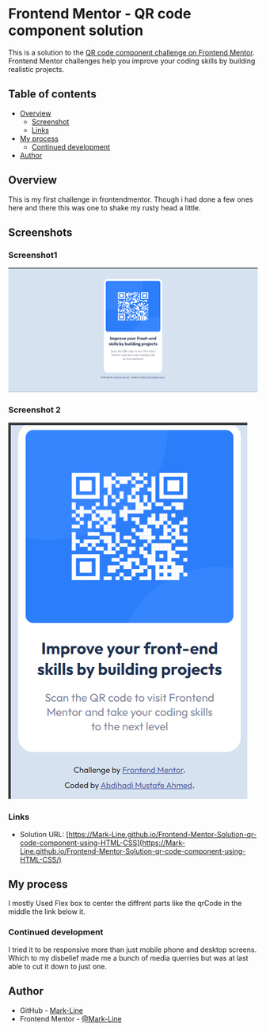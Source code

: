 # Frontend Mentor - QR code component solution

This is a solution to the [QR code component challenge on Frontend Mentor](https://www.frontendmentor.io/challenges/qr-code-component-iux_sIO_H). Frontend Mentor challenges help you improve your coding skills by building realistic projects.

## Table of contents

- [Overview](#overview)
  - [Screenshot](#screenshot)
  - [Links](#links)
- [My process](#my-process)
  - [Continued development](#continued-development)
- [Author](#author)

## Overview
This is my first challenge in frontendmentor. Though i had done a few ones here and there this was one to shake my rusty head a little.
## Screenshots

### Screenshot1

![Desktop Screenshot](./Screenshot1.png)

### Screenshot 2

![Mobile Screenshot 2](./Screenshot2.png)

### Links

- Solution URL: [https://Mark-Line.github.io/Frontend-Mentor-Solution-qr-code-component-using-HTML-CSS](https://Mark-Line.github.io/Frontend-Mentor-Solution-qr-code-component-using-HTML-CSS/)

## My process
I mostly Used Flex box to center the diffrent parts like the qrCode in the middle the link below it.

### Continued development
I tried it to be responsive more than just mobile phone and desktop screens. 
Which to my disbelief made me a bunch of media querries but was at last able to cut it down to just one.


## Author

- GitHub - [Mark-Line](https://github.com/Mark-Line)
- Frontend Mentor - [@Mark-Line](https://www.frontendmentor.io/profile/Mark-Line)